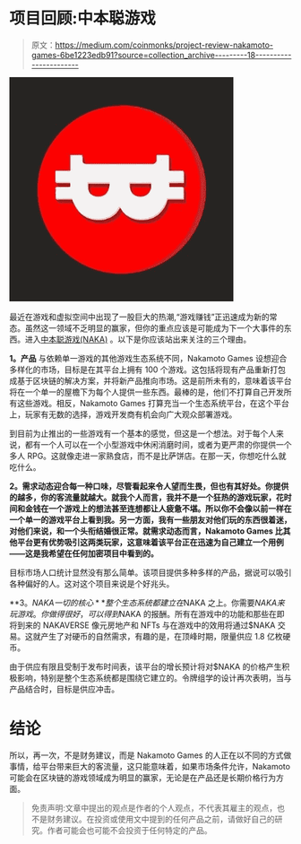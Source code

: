 # 项目回顾:中本聪游戏

> 原文：<https://medium.com/coinmonks/project-review-nakamoto-games-6be1223edb91?source=collection_archive---------18----------------------->

![](img/e0e740ba32521592d6c9e7706281da67.png)

最近在游戏和虚拟空间中出现了一股巨大的热潮,“游戏赚钱”正迅速成为新的常态。虽然这一领域不乏明显的赢家，但你的重点应该是可能成为下一个大事件的东西。进入[中本聪游戏(NAKA)](https://nakamoto.games/) 。以下是你应该站出来关注的三个理由。

**1。产品**
与依赖单一游戏的其他游戏生态系统不同，Nakamoto Games 设想迎合多样化的市场，目标是在其平台上拥有 100 个游戏。这包括将现有产品重新打包成基于区块链的解决方案，并将新产品推向市场。这是前所未有的，意味着该平台将在一个单一的屋檐下为每个人提供一些东西。最棒的是，他们不打算自己开发所有这些游戏。相反，Nakamoto Games 打算充当一个生态系统平台，在这个平台上，玩家有无数的选择，游戏开发商有机会向广大观众部署游戏。

到目前为止推出的一些游戏有一个基本的感觉，但这是一个想法。对于每个人来说，都有一个人可以在一个小型游戏中休闲消磨时间，或者为更严肃的你提供一个多人 RPG。这就像走进一家熟食店，而不是比萨饼店。在那一天，你想吃什么就吃什么。

**2。需求动态迎合每一种口味，尽管看起来令人望而生畏，但也有其好处。你提供的越多，你的客流量就越大。就我个人而言，我并不是一个狂热的游戏玩家，花时间和金钱在一个游戏上的想法甚至连想都让人疲惫不堪。所以你不会像以前一样在一个单一的游戏平台上看到我。另一方面，我有一些朋友对他们玩的东西很着迷，对他们来说，和一个头衔结婚很正常。就需求动态而言，Nakamoto Games 比其他平台更有优势吸引这两类玩家，这意味着该平台正在迅速为自己建立一个用例——这是我希望在任何加密项目中看到的。**

目标市场人口统计显然没有那么简单。该项目提供多种多样的产品，据说可以吸引各种偏好的人。这对这个项目来说是个好兆头。

**3。$NAKA 一切的核心**
整个生态系统都建立在$NAKA 之上。你需要$NAKA 来玩游戏。你做得很好，可以得到$NAKA 的报酬。所有在游戏中的功能和那些在即将到来的 NAKAVERSE 像元房地产和 NFTs 与在游戏中的效用将通过$NAKA 交易。这就产生了对硬币的自然需求，有趣的是，在顶峰时期，限量供应 1.8 亿枚硬币。

由于供应有限且受制于发布时间表，该平台的增长预计将对$NAKA 的价格产生积极影响，特别是整个生态系统都是围绕它建立的。令牌组学的设计再次表明，当与产品结合时，目标是供应冲击。

# **结论**

所以，再一次，不是财务建议，而是 Nakamoto Games 的人正在以不同的方式做事情，给平台带来巨大的客流量，这只能意味着，如果市场条件允许，Nakamoto 可能会在区块链的游戏领域成为明显的赢家，无论是在产品还是长期价格行为方面。

> 免责声明:文章中提出的观点是作者的个人观点，不代表其雇主的观点，也不是财务建议。在投资或使用文中提到的任何产品之前，请做好自己的研究。作者可能会也可能不会投资于任何特定的产品。